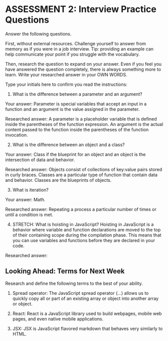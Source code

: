 # ASSESSMENT 2: Interview Practice Questions

Answer the following questions.

First, without external resources. Challenge yourself to answer from memory as if you were in a job interview. Tip: providing an example can help communicate your point if you struggle with the vocabulary.

Then, research the question to expand on your answer. Even if you feel you have answered the question completely, there is always something more to learn. Write your researched answer in your OWN WORDS.

Type your initials here to confirm you read the instructions:

1. What is the difference between a parameter and an argument?

Your answer: Parameter is special variables that accept an input in a function and an argument is the value assigned in the parameter.  

Researched answer: A parameter is a placeholder variable that is defined inside the parentheses of the function expression. An argument is the actual content passed to the function inside the parentheses of the function invocation.

2. What is the difference between an object and a class?

Your answer:
Class if the blueprint for an object and an object is the intersection of data and behavior. 
         
Researched answer: Objects consist of collections of key:value pairs stored in curly braces. Classes are a particular type of function that contain data and behavior. Classes are the blueprints of objects. 

3. What is iteration?

Your answer: Math.

Researched answer:
Repeating a process a particular number of times or until a condition is met. 

4. STRETCH: What is hoisting in JavaScript? Hoisting in JavaScript is a behavior where variable and function declarations are moved to the top of their containing scope during the compilation phase. This means that you can use variables and functions before they are declared in your code. 

Researched answer:

## Looking Ahead: Terms for Next Week

Research and define the following terms to the best of your ability.

1. Spread operator: The JavaScript spread operator (...) allows us to quickly copy all or part of an existing array or object into another array or object.

2. React: React is a JavaScript library used to build webpages, mobile web pages, and even native mobile applications.

3. JSX: JSX is JavaScript flavored markdown that behaves very similarly to HTML. 
